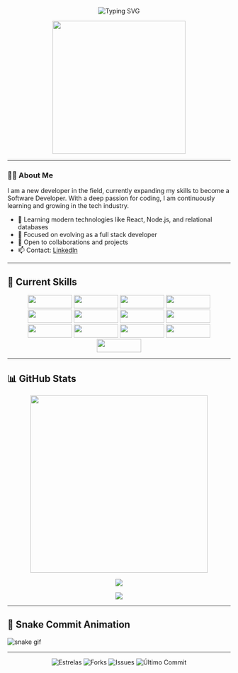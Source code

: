 <p align="center">
  <img src="https://readme-typing-svg.herokuapp.com?font=Fira+Code&weight=700&size=24&pause=1000&color=00F7FF&center=true&vCenter=true&width=435&lines=Hello%2C+I'm+Kaio!;Aspiring+Full+Stack+Developer;Passionate+about+technology+and+challenges" alt="Typing SVG" />
</p>

<p align="center">
  <img src="https://media.giphy.com/media/qgQUggAC3Pfv687qPC/giphy.gif" width="300px">
</p>


---

### 👨‍💻 About Me

I am a new developer in the field, currently expanding my skills to become a Software Developer. With a deep passion for coding, I am continuously learning and growing in the tech industry.

- 🌟 Learning modern technologies like React, Node.js, and relational databases  
- 🚀 Focused on evolving as a full stack developer  
- 💬 Open to collaborations and projects  
- 📫 Contact: [LinkedIn](https://www.linkedin.com/in/kaio-c-9813b0285/)

---

## 🔧 Current Skills

<p align="center">
  <img src="https://img.shields.io/badge/HTML5-E34F26?style=for-the-badge&logo=html5&logoColor=white" width="100" height="30">
  <img src="https://img.shields.io/badge/CSS3-1572B6?style=for-the-badge&logo=css3&logoColor=white" width="100" height="30">
  <img src="https://img.shields.io/badge/JavaScript-F7DF1E?style=for-the-badge&logo=javascript&logoColor=black" width="100" height="30">
  <img src="https://img.shields.io/badge/React.js-61DAFB?style=for-the-badge&logo=react&logoColor=black" width="100" height="30">
  <img src="https://img.shields.io/badge/Linux-16D4B9?style=for-the-badge&logo=linux&logoColor=white" width="100" height="30">
  <img src="https://img.shields.io/badge/Node.js-339933?style=for-the-badge&logo=node.js&logoColor=white" width="100" height="30">
  <img src="https://img.shields.io/badge/Java-007396?style=for-the-badge&logo=java&logoColor=white" width="100" height="30">
  <img src="https://img.shields.io/badge/Docker-2496ED?style=for-the-badge&logo=docker&logoColor=white" width="100" height="30">
  <img src="https://img.shields.io/badge/Spring_Boot-6DB33F?style=for-the-badge&logo=springboot&logoColor=white" width="100" height="30">
  <img src="https://img.shields.io/badge/JUnit_5-25A162?style=for-the-badge&logo=junit5&logoColor=white" width="100" height="30">
  <img src="https://img.shields.io/badge/Mockito-8D8D8D?style=for-the-badge&logo=mockito&logoColor=white" width="100" height="30">
  <img src="https://img.shields.io/badge/MongoDB-47A248?style=for-the-badge&logo=mongodb&logoColor=white" width="100" height="30">
  <img src="https://img.shields.io/badge/PostgreSQL-336791?style=for-the-badge&logo=postgresql&logoColor=white" width="100" height="30">
</p>

---

## 📊 GitHub Stats

<p align="center">
  <img src="https://github-readme-stats.vercel.app/api?username=kaiocandido&show_icons=true&count_private=true&theme=github_dark" width="400" />
  <p align="center">
  <img src="https://github-profile-summary-cards.vercel.app/api/cards/most-commit-language?username=kaiocandido&theme=github_dark" />
</p>

</p>

<p align="center">
  <img src="https://github-profile-trophy.vercel.app/?username=kaiocandido&theme=onedark&no-frame=true&row=1&column=6" />
</p>

---
## 🐍 Snake Commit Animation

![snake gif](https://github.com/kaiocandido/kaiocandido/blob/output/snake.svg)

---
<p align="center">
  <img src="https://img.shields.io/github/stars/kaiocandido/kaiocandido?style=flat&logo=github&logoColor=white" alt="Estrelas"/>
  <img src="https://img.shields.io/github/forks/kaiocandido/kaiocandido?style=flat&logo=github&logoColor=white" alt="Forks"/>
  <img src="https://img.shields.io/github/issues/kaiocandido/kaiocandido?style=flat&logo=github&logoColor=white" alt="Issues"/>
  <img src="https://img.shields.io/github/last-commit/kaiocandido/kaiocandido?style=flat&logo=github&logoColor=white" alt="Último Commit"/>
</p>

